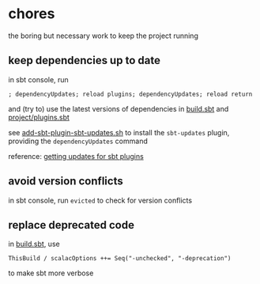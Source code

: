 # chores

the boring but necessary work to keep the project running

## keep dependencies up to date

in sbt console, run

```
; dependencyUpdates; reload plugins; dependencyUpdates; reload return
```

and (try to) use the latest versions of dependencies
in [build.sbt](../build.sbt) and [project/plugins.sbt](../project/plugins.sbt)

see [add-sbt-plugin-sbt-updates.sh](add-sbt-plugin-sbt-updates.sh)
to install the `sbt-updates` plugin, providing the `dependencyUpdates` command

reference: [getting updates for sbt plugins](https://github.com/rtimush/sbt-updates/issues/10)

## avoid version conflicts

in sbt console, run `evicted` to check for version conflicts

## replace deprecated code

in [build.sbt](../build.sbt), use

```
ThisBuild / scalacOptions ++= Seq("-unchecked", "-deprecation")
```

to make sbt more verbose

